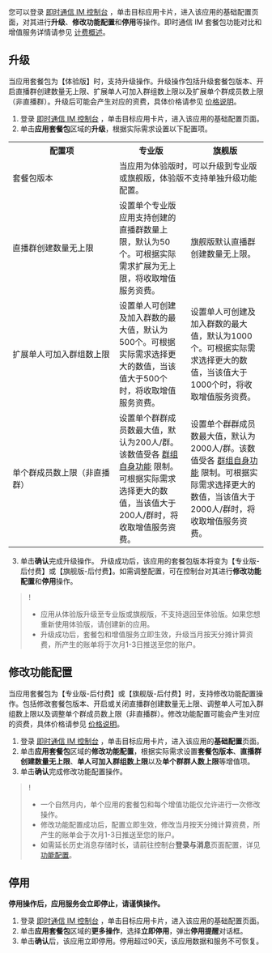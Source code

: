 您可以登录 [即时通信 IM 控制台](https://console.cloud.tencent.com/im) ，单击目标应用卡片，进入该应用的基础配置页面，对其进行**升级**、**修改功能配置**和**停用**等操作。即时通信 IM 套餐包功能对比和增值服务详情请参见 [计费概述](https://intl.cloud.tencent.com/document/product/1047/34349)。


## 升级
当应用套餐包为【体验版】时，支持升级操作。升级操作包括升级套餐包版本、开启直播群创建数量无上限、扩展单人可加入群组数上限以及扩展单个群成员数上限（非直播群）。升级后可能会产生对应的资费，具体价格请参见 [价格说明](https://intl.cloud.tencent.com/document/product/1047/34350)。

1. 登录 [即时通信 IM 控制台](https://console.cloud.tencent.com/im) ，单击目标应用卡片，进入该应用的基础配置页面。
2. 单击**应用套餐包**区域的**升级**，根据实际需求设置以下配置项。
  <table>
     <tr>
         <th nowrap="nowrap">配置项</th>  
         <th>专业版</th>  
         <th>旗舰版</th>  
     </tr>
	 <tr>      
         <td>套餐包版本</td>
	 <td colspan="2">
 当应用为体验版时，可以升级到专业版或旗舰版，体验版不支持单独升级功能配置。</li></td>   
     </tr> 
	 <tr>      
         <td nowrap="nowrap">直播群创建数量无上限</td>   
	 <td>设置单个专业版应用支持创建的直播群数量上限，默认为50个。可根据实际需求扩展为无上限，将收取增值服务资费。</td>   
	     <td>旗舰版默认直播群创建数量无上限。</td>   
     </tr> 
	 <tr> 
	     <td nowrap="nowrap">扩展单人可加入群组数上限</td>   
	     <td>设置单人可创建及加入群数的最大值，默认为500个。可根据实际需求选择更大的数值，当该值大于500个时，将收取增值服务资费。</td>   			    
	     <td>设置单人可创建及加入群数的最大值，默认为1000个。可根据实际需求选择更大的数值，当该值大于1000个时，将收取增值服务资费。</td>   
     </tr> 
	 <tr> 
	     <td>单个群成员数上限（非直播群）</td>   
	     <td>设置单个群群成员数最大值，默认为200人/群。该数值受各 <a href="https://intl.cloud.tencent.com/document/product/1047/33515">群组自身功能</a> 限制。可根据实际需求选择更大的数值，当该值大于200人/群时，将收取增值服务资费。</td>
	     <td>设置单个群群成员数最大值，默认为2000人/群。该数值受各 <a href="https://intl.cloud.tencent.com/document/product/1047/33515">群组自身功能</a> 限制。可根据实际需求选择更大的数值，当该值大于2000人/群时，将收取增值服务资费。</td>
   </tr> 
</table>

3. 单击**确认**完成升级操作。
 升级成功后，该应用的套餐包版本将变为【专业版-后付费】或【旗舰版-后付费】。如需调整配置，可在控制台对其进行**修改功能配置**和**停用**操作。

>!
>- 应用从体验版升级至专业版或旗舰版，不支持退回至体验版。如果您想重新使用体验版，请创建新的应用。
>- 升级成功后，套餐包和增值服务立即生效，升级当月按天分摊计算资费，所产生的账单将于次月1-3日推送至您的账户。


## 修改功能配置
当应用套餐包为【专业版-后付费】或【旗舰版-后付费】时，支持修改功能配置操作。包括修改套餐包版本、开启或关闭直播群创建数量无上限、调整单人可加入群组数上限以及调整单个群成员数上限（非直播群）。修改功能配置可能会产生对应的资费，具体价格请参见 [价格说明](https://intl.cloud.tencent.com/document/product/1047/34350)。


1. 登录 [即时通信 IM 控制台](https://console.cloud.tencent.com/im) ，单击目标应用卡片，进入该应用的**基础配置**页面。
2. 单击**应用套餐包**区域的**修改功能配置**，根据实际需求设置**套餐包版本**、**直播群创建数量无上限**、**单人可加入群组数上限**以及**单个群群人数上限**等增值项。
3. 单击**确认**完成修改功能配置操作。

>!
>- 一个自然月内，单个应用的套餐包和每个增值功能仅允许进行一次修改操作。
>- 修改功能配置成功后，配置立即生效，修改当月按天分摊计算资费，所产生的账单会于次月1-3日推送至您的账户。
>- 如需延长历史消息存储时长，请前往控制台**登录与消息**页面配置，详见<a href="https://www.tencentcloud.com/zh/document/product/1047/34419#.E5.8E.86.E5.8F.B2.E6.B6.88.E6.81.AF.E5.AD.98.E5.82.A8.E6.97.B6.E9.95.BF.E9.85.8D.E7.BD.AE" >功能配置</a>。


## 停用
**停用操作后，应用服务会立即停止，请谨慎操作。**

1. 登录 [即时通信 IM 控制台](https://console.cloud.tencent.com/im) ，单击目标应用卡片，进入该应用的基础配置页面。
2. 单击**应用套餐包**区域的**更多操作**，选择**立即停用**，弹出**停用提醒**对话框。
3. 单击**确认**后，该应用立即停用。停用超过90天，该应用数据和服务不可恢复。

